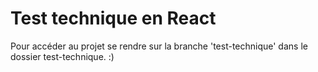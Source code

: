 # Test technique en React
Pour accéder au projet se rendre sur la branche 'test-technique' dans le dossier test-technique. :)
